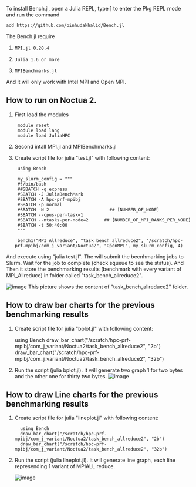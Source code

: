 To install Bench.jl, open a Julia REPL, type ] to enter the Pkg REPL mode and run the command
   
    add https://github.com/binhudakhalid/Bench.jl

The Bench.jl require
1.     MPI.jl 0.20.4
1.     Julia 1.6 or more
1.     MPIBenchmarks.jl

And it will only work with Intel MPI and Open MPI.

## How to run on Noctua 2.

1. First load the modules

        module reset
        module load lang    
        module load JuliaHPC  

2. Second intall MPI.jl and MPIBenchmarks.jl

3. Create script file for julia "test.jl" with following content:

        using Bench

        my_slurm_config = """
        #!/bin/bash
        ##SBATCH -q express
        #SBATCH -J JuliaBenchMark
        #SBATCH -A hpc-prf-mpibj
        #SBATCH -p normal
        #SBATCH -N 2                       ## [NUMBER_OF_NODE]
        #SBATCH --cpus-per-task=1
        #SBATCH --ntasks-per-node=2      ## [NUMBER_OF_MPI_RANKS_PER_NODE]
        #SBATCH -t 50:40:00
        """

        bench1("MPI_Allreduce", "task_bench_allreduce2", "/scratch/hpc-prf-mpibj/com_j_variant/Noctua2", "OpenMPI", my_slurm_config, 4)


And execute using "julia test.jl". The will submit the becnhmarking jobs to Slurm. Wait for the job to complete (check squeue to see the status). And Then it store the benchmarking results (benchmark with every variant of MPI_Allreduce) in folder called "task_bench_allreduce2". 

![image](https://user-images.githubusercontent.com/9871507/223517799-f656d8ad-81bb-4f70-99fa-ca40d7f095eb.png) This picture shows the content of "task_bench_allreduce2" folder.

## How to draw bar charts for the previous benchmarking results

1. Create script file for julia "bplot.jl" with following content:

      using Bench
      draw_bar_chart("/scratch/hpc-prf-mpibj/com_j_variant/Noctua2/task_bench_allreduce2", "2b")
      draw_bar_chart("/scratch/hpc-prf-mpibj/com_j_variant/Noctua2/task_bench_allreduce2", "32b")

2. Run the script (julia bplot.jl).  It will generate two graph 1 for two bytes and the other one for thirty two bytes.
 ![image](https://user-images.githubusercontent.com/9871507/223521470-f8817fc3-4936-4b3b-a565-013be9922d21.png)



## How to draw Line charts for the previous benchmarking results


1. Create script file for julia "lineplot.jl" with following content:

         using Bench
         draw_bar_chart("/scratch/hpc-prf-mpibj/com_j_variant/Noctua2/task_bench_allreduce2", "2b")
         draw_bar_chart("/scratch/hpc-prf-mpibj/com_j_variant/Noctua2/task_bench_allreduce2", "32b")

2. Run the script (julia lineplot.jl).  It will generate line graph, each line represending 1 variant of MPIALL reduce.

   ![image](https://user-images.githubusercontent.com/9871507/223522068-b26cd1c1-385d-409d-81ca-5430601c9810.png)









